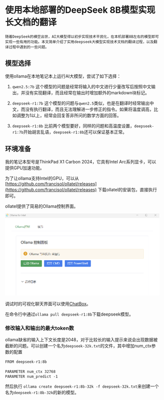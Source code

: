 # 使用本地部署的DeepSeek 8B模型实现长文档的翻译

    随着DeepSeek的横空出世，AI大模型得以初步实现技术平民化，在本机部署8B左右的模型即可实现一些有用的功能。本文简单介绍了实用deepseek大模型实现技术文档的翻译过程，以及翻译过程中遇到的一些问题。

## 模型选择
使用ollama在本地笔记本上运行AI大模型，尝试了如下选择：
1. `qwen2.5:7b`
这个模型的问题是经常将输入的中文进行少量改写后按照中文输出，并没有实现翻译，而且经常在输出时增加额外的markdown块标记。

2. `deepseek-r1:7b`
这个模型的问题与`qwen2.5`类似，也是在翻译时经常输出中文，而没有执行翻译，而且无法理解进一步修正的指令。如果将温度调高，比如调整为1以上，经常会回复答非所问的数学方面的回答。

3. `deepseek-r1:8b`
比前两个模型要好，同样的问题和高温度设置，`deepseek-r1:7b`开始胡言乱语，`deepseek-r1:8b`还可以保证基本正常。

## 环境准备
我的笔记本型号是ThinkPad X1 Carbon 2024，它具有Intel Arc系列显卡，可以提供GPU加速功能。

为了让ollama支持Intel的GPU，可以从 [https://github.com/francisol/ollatel/releases](https://github.com/francisol/ollatel/releases) 下载ollatel的安装包，直接执行即可。

ollatel提供了简易的Ollama控制界面。

![](images/ollatel.png)

调试时的可视化聊天界面可以使用[ChatBox](https://chatboxai.app/zh)。

在命令行中通过`ollama pull deepseek-r1:8b`下载deepseek模型。

### 修改输入和输出的最大token数
ollama缺省的输入上下文长度是2048，对于比较长的输入提示来说会出现数据被截断的问题。可以创建一个名为`deepseek-32k.txt`的文件，其中增加num_ctx参数的配置

```
FROM deepseek-r1:8b

PARAMETER num_ctx 32768
PARAMETER num_predict -1
```

然后执行 `ollama create deepseek-r1:8b-32k -f deepseek-32k.txt`来创建一个名为`deepseek-r1:8b-32k`的新的模型。


